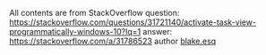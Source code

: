 All contents are from StackOverflow
question: https://stackoverflow.com/questions/31721140/activate-task-view-programmatically-windows-10?lq=1
answer: https://stackoverflow.com/a/31786523
author [blake.esq](https://stackoverflow.com/users/1198348/blake-esq)